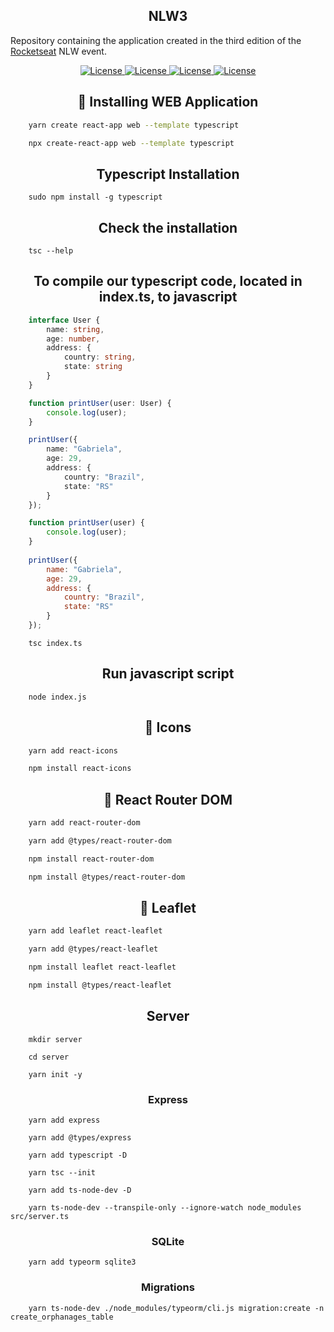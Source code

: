 <h2 align="center">NLW3</h1>

Repository containing the application created in the third edition of the <a href="https://rocketseat.com.br">Rocketseat</a> NLW event.

<p align="center">
    <a href="https://opensource.org/licenses/MIT">
        <img alt="License" src="https://img.shields.io/badge/License-MIT-yellow.svg">
    </a>
    <a href="#">
        <img alt="License" src="https://img.shields.io/github/languages/count/MagicalStrangeQuark/NLW3">
    </a>
    <a href="#">
        <img alt="License" src="https://img.shields.io/github/last-commit/MagicalStrangeQuark/NLW3">
    </a>
    <a href="#">
        <img alt="License" src="https://img.shields.io/github/followers/MagicalStrangeQuark?style=social">
    </a>
</p>

<h2 align="center">🔏 Installing WEB Application</h2>

```bash
    yarn create react-app web --template typescript
```

```bash
    npx create-react-app web --template typescript
```

<h2 align="center">Typescript Installation</h2>

```
    sudo npm install -g typescript
```

<h2 align="center">Check the installation</h2>

```
    tsc --help
```

<h2 align="center">To compile our typescript code, located in index.ts, to javascript</h2>

```typescript
    interface User {
        name: string,
        age: number,
        address: {
            country: string,
            state: string
        }
    }

    function printUser(user: User) {
        console.log(user);
    }

    printUser({
        name: "Gabriela",
        age: 29,
        address: {
            country: "Brazil",
            state: "RS"
        }
    });
```

```javascript
    function printUser(user) {
        console.log(user);
    }
    
    printUser({
        name: "Gabriela",
        age: 29,
        address: {
            country: "Brazil",
            state: "RS"
        }
    });
```

```
    tsc index.ts
```

<h2 align="center">Run javascript script</h2>

```
    node index.js
```

<h2 align="center">🔏 Icons</h2>

```bash
    yarn add react-icons
```

```bash
    npm install react-icons
```

<h2 align="center">🔏 React Router DOM</h2>

```bash
    yarn add react-router-dom

    yarn add @types/react-router-dom
```

```bash
    npm install react-router-dom

    npm install @types/react-router-dom
```

<h2 align="center">🔏 Leaflet</h2>

```bash
    yarn add leaflet react-leaflet

    yarn add @types/react-leaflet
```

```bash
    npm install leaflet react-leaflet

    npm install @types/react-leaflet
```

<h2 align="center">Server</h2>

```
    mkdir server

    cd server

    yarn init -y
```

<h3 align="center">Express</h3>

```
    yarn add express

    yarn add @types/express
```

```
    yarn add typescript -D

    yarn tsc --init

    yarn add ts-node-dev -D
```

```
    yarn ts-node-dev --transpile-only --ignore-watch node_modules src/server.ts
```

<h3 align="center">SQLite</h3>

```
    yarn add typeorm sqlite3
```

<h3 align="center">Migrations</h3>

```
    yarn ts-node-dev ./node_modules/typeorm/cli.js migration:create -n create_orphanages_table
```